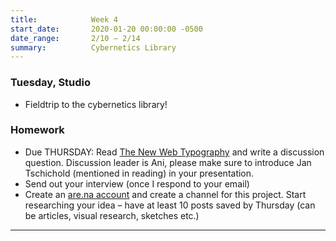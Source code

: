 ```yaml
---
title:            Week 4
start_date:       2020-01-20 00:00:00 -0500
date_range:       2/10 – 2/14
summary:          Cybernetics Library
---
```


### Tuesday, Studio

- Fieldtrip to the cybernetics library!

### Homework
- Due THURSDAY: Read [The New Web Typography](https://www.robinrendle.com/essays/the-new-web-typography) and write a discussion question. Discussion leader is Ani, please make sure to introduce Jan Tschichold (mentioned in reading) in your presentation.
- Send out your interview (once I respond to your email)
- Create an [are.na account](https://www.are.na/) and create a channel for this project. Start researching your idea – have at least 10 posts saved by Thursday (can be articles, visual research, sketches etc.)

---

